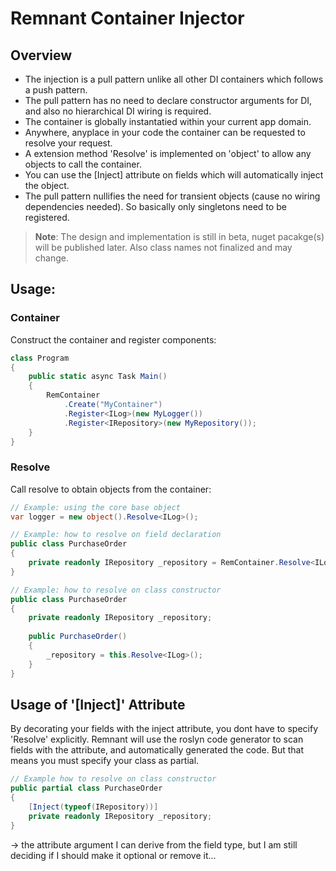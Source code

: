 # Remnant Container Injector

## Overview

- The injection is a pull pattern unlike all other DI containers which follows a push pattern.
- The pull pattern has no need to declare constructor arguments for DI, and also no hierarchical DI wiring is required.
- The container is globally instantatied within your current app domain.
- Anywhere, anyplace in your code the container can be requested to resolve your request.
- A extension method 'Resolve' is implemented on 'object' to allow any objects to call the container. 
- You can use the [Inject] attribute on fields which will automatically inject the object.
- The pull pattern nullifies the need for transient objects (cause no wiring dependencies needed). So basically only singletons need to be registered.

> **Note**: The design and implementation is still in beta, nuget pacakge(s) will be published later.
> Also class names not finalized and may change.

## Usage:

### Container

Construct the container and register components:

```csharp
class Program
{
    public static async Task Main()
    {
        RemContainer
            .Create("MyContainer")
            .Register<ILog>(new MyLogger())
            .Register<IRepository>(new MyRepository());
    }
}
```

### Resolve

Call resolve to obtain objects from the container:

```csharp
// Example: using the core base object
var logger = new object().Resolve<ILog>();
```


```csharp
// Example: how to resolve on field declaration
public class PurchaseOrder
{
    private readonly IRepository _repository = RemContainer.Resolve<ILog>();
}
```

```csharp
// Example: how to resolve on class constructor
public class PurchaseOrder
{
    private readonly IRepository _repository;
    
    public PurchaseOrder()
    {
        _repository = this.Resolve<ILog>();
    }
}
```

## Usage of '[Inject]' Attribute

By decorating your fields with the inject attribute, you dont have to specify 'Resolve' explicitly.
Remnant will use the roslyn code generator to scan fields with the attribute, and automatically generated the code.
But that means you must specify your class as partial.


```csharp
// Example how to resolve on class constructor
public partial class PurchaseOrder
{
    [Inject(typeof(IRepository))]
    private readonly IRepository _repository;
}
```

-> the attribute argument I can derive from the field type, but I am still deciding if I should make it optional or remove it...

